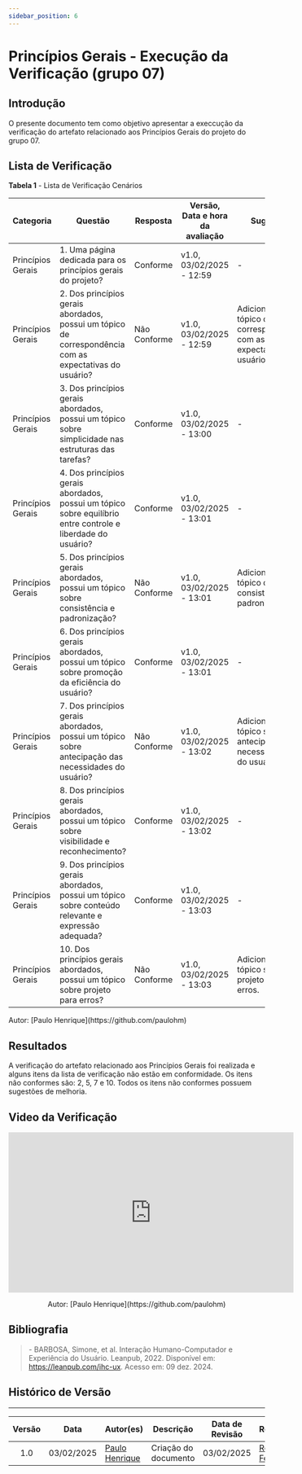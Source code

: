 ```yaml
---
sidebar_position: 6
---
```


# Princípios Gerais - Execução da Verificação (grupo 07)

## Introdução

O presente documento tem como objetivo apresentar a execcução da verificação do artefato relacionado aos Princípios Gerais do projeto do grupo 07.

## Lista de Verificação

<p style={{ textAlign: 'center', fontSize: '18px' }}><b>Tabela 1</b> - Lista de Verificação Cenários</p>

| Categoria         | Questão | Resposta | Versão, Data e hora da avaliação | Sugestão | Obervação |
|-------------------|---------|----------|----------------------------------|-------|-----------|
| Princípios Gerais | 1. Uma página dedicada para os princípios gerais do projeto? |Conforme|v1.0, 03/02/2025 - 12:59| -| -|
| Princípios Gerais | 2. Dos princípios gerais abordados, possui um tópico de correspondência com as expectativas do usuário? |Não Conforme |v1.0, 03/02/2025 - 12:59| Adicionar um tópico de correspondência com as expectativas do usuário. |-|
| Princípios Gerais | 3. Dos princípios gerais abordados, possui um tópico sobre simplicidade nas estruturas das tarefas? |Conforme|v1.0, 03/02/2025 - 13:00| -|- |
| Princípios Gerais | 4. Dos princípios gerais abordados, possui um tópico sobre equilíbrio entre controle e liberdade do usuário? |Conforme|v1.0, 03/02/2025 - 13:01|-|-|
| Princípios Gerais | 5. Dos princípios gerais abordados, possui um tópico sobre consistência e padronização? |Não Conforme|v1.0, 03/02/2025 - 13:01|Adicionar um tópico de consistência e padronização.|-|
| Princípios Gerais | 6. Dos princípios gerais abordados, possui um tópico sobre promoção da eficiência do usuário? |Conforme|v1.0, 03/02/2025 - 13:01|-|-|
| Princípios Gerais | 7. Dos princípios gerais abordados, possui um tópico sobre antecipação das necessidades do usuário? |Não Conforme|v1.0, 03/02/2025 - 13:02|Adicionar um tópico sobre antecipação das necessidades do usuário.|-|
| Princípios Gerais | 8. Dos princípios gerais abordados, possui um tópico sobre visibilidade e reconhecimento? |Conforme|v1.0, 03/02/2025 - 13:02|-|-|
| Princípios Gerais | 9. Dos princípios gerais abordados, possui um tópico sobre conteúdo relevante e expressão adequada? |Conforme|v1.0, 03/02/2025 - 13:03|-|-|
| Princípios Gerais | 10. Dos princípios gerais abordados, possui um tópico sobre projeto para erros? |Não Conforme|v1.0, 03/02/2025 - 13:03|Adicionar um tópico sobrer projeto para erros. |-|


<p style={{ textAlign: 'center', fontSize: '17px' }}>Autor: [Paulo Henrique](https://github.com/paulohm) </p>

## Resultados

A verificação do artefato relacionado aos Princípios Gerais foi realizada e alguns itens da lista de verificação não estão em conformidade. Os itens não conformes são: 2, 5, 7 e 10. Todos os itens não conformes possuem sugestões de melhoria.

## Video da Verificação

<center>

<iframe width="560" height="315" src="https://www.youtube.com/embed/yR7XVHkZeaQ?si=ZGtOvBqYyBkt5Fhg" title="YouTube video player" frameborder="0" allow="accelerometer; autoplay; clipboard-write; encrypted-media; gyroscope; picture-in-picture; web-share" referrerpolicy="strict-origin-when-cross-origin" allowfullscreen></iframe>

<p style={{ textAlign: 'center', fontSize: '17px' }}>Autor: [Paulo Henrique](https://github.com/paulohm) </p>

</center>

## Bibliografia

> \- BARBOSA, Simone, et al. Interação Humano-Computador e Experiência do Usuário. Leanpub, 2022. Disponível em: https://leanpub.com/ihc-ux. Acesso em: 09 dez. 2024.


## Histórico de Versão
---
| Versão | Data | Autor(es) | Descrição | Data de Revisão | Revisor(es) |
|:---:|:---:|---|---|:---:|---|
| 1.0 | 03/02/2025 | [Paulo Henrique](https://github.com/paulomh) | Criação do documento | 03/02/2025 | [Rodrigo Ferreira](https://github.com/rodwendrel)|